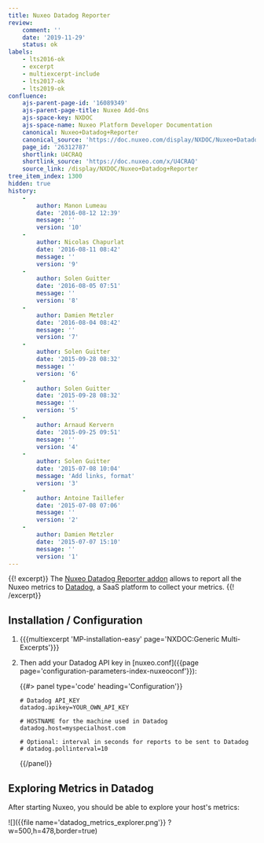 ```yaml
---
title: Nuxeo Datadog Reporter
review:
    comment: ''
    date: '2019-11-29'
    status: ok
labels:
    - lts2016-ok
    - excerpt
    - multiexcerpt-include
    - lts2017-ok
    - lts2019-ok
confluence:
    ajs-parent-page-id: '16089349'
    ajs-parent-page-title: Nuxeo Add-Ons
    ajs-space-key: NXDOC
    ajs-space-name: Nuxeo Platform Developer Documentation
    canonical: Nuxeo+Datadog+Reporter
    canonical_source: 'https://doc.nuxeo.com/display/NXDOC/Nuxeo+Datadog+Reporter'
    page_id: '26312787'
    shortlink: U4CRAQ
    shortlink_source: 'https://doc.nuxeo.com/x/U4CRAQ'
    source_link: /display/NXDOC/Nuxeo+Datadog+Reporter
tree_item_index: 1300
hidden: true
history:
    -
        author: Manon Lumeau
        date: '2016-08-12 12:39'
        message: ''
        version: '10'
    -
        author: Nicolas Chapurlat
        date: '2016-08-11 08:42'
        message: ''
        version: '9'
    -
        author: Solen Guitter
        date: '2016-08-05 07:51'
        message: ''
        version: '8'
    -
        author: Damien Metzler
        date: '2016-08-04 08:42'
        message: ''
        version: '7'
    -
        author: Solen Guitter
        date: '2015-09-28 08:32'
        message: ''
        version: '6'
    -
        author: Solen Guitter
        date: '2015-09-28 08:32'
        message: ''
        version: '5'
    -
        author: Arnaud Kervern
        date: '2015-09-25 09:51'
        message: ''
        version: '4'
    -
        author: Solen Guitter
        date: '2015-07-08 10:04'
        message: 'Add links, format'
        version: '3'
    -
        author: Antoine Taillefer
        date: '2015-07-08 07:06'
        message: ''
        version: '2'
    -
        author: Damien Metzler
        date: '2015-07-07 15:10'
        message: ''
        version: '1'
---
```


{{! excerpt}}
The [Nuxeo Datadog Reporter addon](https://connect.nuxeo.com/nuxeo/site/marketplace/package/nuxeo-datadog-reporter) allows to report all the Nuxeo metrics to [Datadog](https://www.datadoghq.com/), a SaaS platform to collect your metrics.
{{! /excerpt}}

## Installation / Configuration

1.  {{{multiexcerpt 'MP-installation-easy' page='NXDOC:Generic Multi-Excerpts'}}}
2.  Then add your Datadog API key in [nuxeo.conf]({{page page='configuration-parameters-index-nuxeoconf'}}):

    {{#> panel type='code' heading='Configuration'}}
    ```text
    # Datadog API_KEY
    datadog.apikey=YOUR_OWN_API_KEY

    # HOSTNAME for the machine used in Datadog
    datadog.host=myspecialhost.com

    # Optional: interval in seconds for reports to be sent to Datadog
    # datadog.pollinterval=10
    ```
    {{/panel}}

## Exploring Metrics in Datadog

After starting Nuxeo, you should be able to explore your host's metrics:

![]({{file name='datadog_metrics_explorer.png'}} ?w=500,h=478,border=true)
